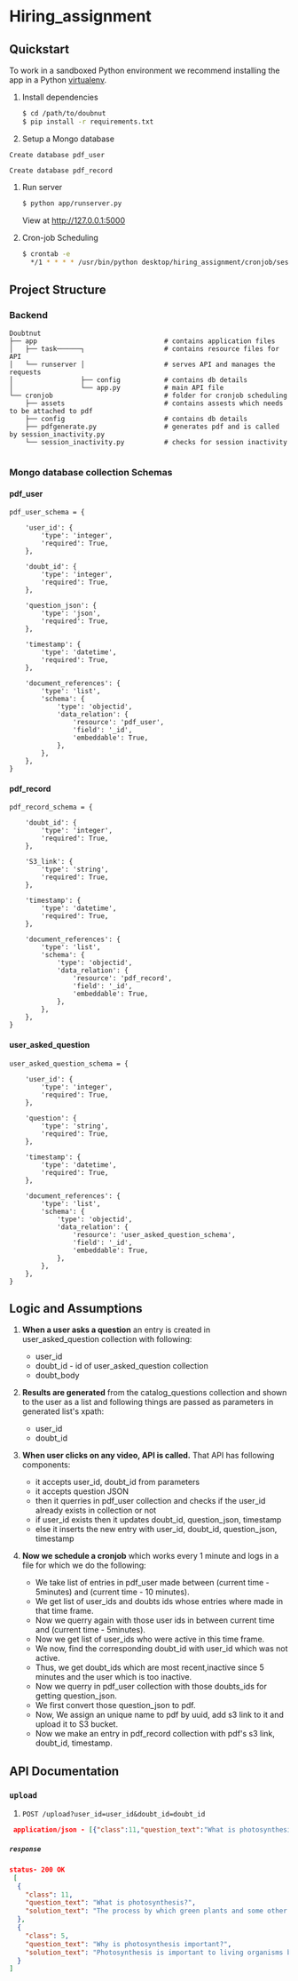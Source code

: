 # Hiring_assignment


## Quickstart

To work in a sandboxed Python environment we recommend installing the app in a Python [virtualenv](https://pypi.python.org/pypi/virtualenv).

1. Install dependencies

    ```bash
    $ cd /path/to/doubnut
    $ pip install -r requirements.txt
    ```

1. Setup a Mongo database 

  ```Mongodb
Create database pdf_user

Create database pdf_record

```


1. Run server

   ```bash
   $ python app/runserver.py
   ```

   View at http://127.0.0.1:5000
   
1. Cron-job Scheduling

   ```bash
   $ crontab -e
     */1 * * * * /usr/bin/python desktop/hiring_assignment/cronjob/session_inactivity.py >> log.txt
   ```   

## Project Structure

### Backend 
```shell
Doubtnut
├── app                                # contains application files
│   ├── task──────┐                    # contains resource files for API
│   └── runserver │                    # serves API and manages the requests
│                 ├── config           # contains db details
│                 └── app.py           # main API file
└── cronjob                            # folder for cronjob scheduling
    ├── assets                         # contains assests which needs to be attached to pdf
    ├── config                         # contains db details
    ├── pdfgenerate.py                 # generates pdf and is called by session_inactivity.py
    └── session_inactivity.py          # checks for session inactivity 
   
```
### Mongo database collection Schemas
#### pdf_user

```
pdf_user_schema = {

    'user_id': {
        'type': 'integer',
        'required': True,
    },

    'doubt_id': {
        'type': 'integer',
        'required': True,
    },

    'question_json': {
        'type': 'json',
        'required': True,
    },

    'timestamp': {
        'type': 'datetime',
        'required': True,
    },

    'document_references': {
        'type': 'list',
        'schema': {
            'type': 'objectid',
            'data_relation': {
                'resource': 'pdf_user',
                'field': '_id',
                'embeddable': True,
            },
        },
    },
}
```
#### pdf_record

```
pdf_record_schema = {

    'doubt_id': {
        'type': 'integer',
        'required': True,
    },

    'S3_link': {
        'type': 'string',
        'required': True,
    },

    'timestamp': {
        'type': 'datetime',
        'required': True,
    },

    'document_references': {
        'type': 'list',
        'schema': {
            'type': 'objectid',
            'data_relation': {
                'resource': 'pdf_record',
                'field': '_id',
                'embeddable': True,
            },
        },
    },
}
```
#### user_asked_question

```
user_asked_question_schema = {

    'user_id': {
        'type': 'integer',
        'required': True,
    },

    'question': {
        'type': 'string',
        'required': True,
    },

    'timestamp': {
        'type': 'datetime',
        'required': True,
    },

    'document_references': {
        'type': 'list',
        'schema': {
            'type': 'objectid',
            'data_relation': {
                'resource': 'user_asked_question_schema',
                'field': '_id',
                'embeddable': True,
            },
        },
    },
}
```

##  Logic and Assumptions

1. **When a user asks a question**
     an entry is created in user_asked_question collection with following:
    - user_id
    - doubt_id - id of user_asked_question collection
    - doubt_body

2. **Results are generated**
     from the catalog_questions collection and shown to the user as a list and following things are passed as parameters in               generated list's xpath:        
    - user_id
    - doubt_id
    
3. **When user clicks on any video, API is called.**
     That API has following components:
    - it accepts user_id, doubt_id from parameters
    - it accepts question JSON
    - then it querries in pdf_user collection and checks if the user_id already exists in collection or not
    - if user_id exists then it updates doubt_id, question_json, timestamp
    - else it inserts the new entry with user_id, doubt_id, question_json, timestamp
 4. **Now we schedule a cronjob**
     which works every 1 minute and logs in a file for which we do the following:      
    - We take list of entries in pdf_user made between (current time - 5minutes) and (current time - 10 minutes).
    - We get list of user_ids and doubts ids whose entries where made in that time frame.
    - Now we querry again with those user ids in between current time and (current time - 5minutes).
    - Now we get list of user_ids who were active in this time frame.
    - We now, find the corresponding doubt_id with user_id which was not active.
    - Thus, we get doubt_ids which are most recent,inactive since 5 minutes and the user which is too inactive.
    - Now we querry in pdf_user collection with those doubts_ids for getting question_json.
    - We first convert those question_json to pdf.
    - Now, We assign an unique name to pdf by uuid, add s3 link to it and upload it to S3 bucket.
    - Now we make an entry in pdf_record collection
    with pdf's s3 link, doubt_id, timestamp.
    

## API Documentation 

### `upload` 

1. `POST /upload?user_id=user_id&doubt_id=doubt_id` 

```json
 application/json - [{"class":11,"question_text":"What is photosynthesis?","solution_text":"The process by which green plants and some other organisms use sunlight to synthesize nutrients from carbon dioxide and water. Photosynthesis in plants generally involves the green pigment chlorophyll and generates oxygen as a by-product."}]
```
##### `response`

```json
status- 200 OK
 [
  {
    "class": 11,
    "question_text": "What is photosynthesis?",
    "solution_text": "The process by which green plants and some other organisms use sunlight to synthesize nutrients from carbon dioxide and water. Photosynthesis in plants generally involves the green pigment chlorophyll and generates oxygen as a by-product."
  },
  {
    "class": 5,
    "question_text": "Why is photosynthesis important?",
    "solution_text": "Photosynthesis is important to living organisms because it is the number one source of oxygen in the atmosphere.Green plants and trees use photosynthesis to make food from sunlight, carbon dioxide and water in the atmosphere: It is their primary source of energy."
  }
]
```



